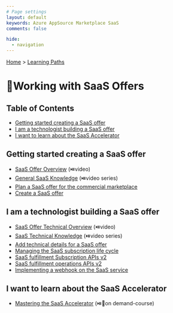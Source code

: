 ```yaml
---
# Page settings
layout: default
keywords: Azure AppSource Marketplace SaaS
comments: false

hide:
  - navigation
---
```


[Home](../index.md) > [Learning Paths](./index.md)

# 🚦Working with SaaS Offers

## Table of Contents

<!-- no toc -->
- [Getting started creating a SaaS offer](#getting-started-creating-a-saas-offer)
- [I am a technologist building a SaaS offer](#i-am-a-technologist-building-a-saas-offer)
- [I want to learn about the SaaS Accelerator](#i-want-to-learn-about-the-saas-accelerator)

## Getting started creating a SaaS offer

- [SaaS Offer Overview](https://microsoft.github.io/Mastering-the-Marketplace/saas/#saas-offer-overview) (⏯️video)	
- [General SaaS Knowledge](https://microsoft.github.io/Mastering-the-Marketplace/saas/#general-saas-knowledge) (⏯️video series)	
- [Plan a SaaS offer for the commercial marketplace](https://docs.microsoft.com/azure/marketplace/plan-saas-offer)
- [Create a SaaS offer](https://docs.microsoft.com/azure/marketplace/create-new-saas-offer)

## I am a technologist building a SaaS offer		

- [SaaS Offer Technical Overview](https://microsoft.github.io/Mastering-the-Marketplace/saas#saas-offer-technical-overview) (⏯️video)
- [SaaS Technical Knowledge](https://microsoft.github.io/Mastering-the-Marketplace/saas/#saas-technical-knowledge) (⏯️video series)	
- [Add technical details for a SaaS offer](https://docs.microsoft.com/azure/marketplace/create-new-saas-offer-technical)
- [Managing the SaaS subscription life cycle](https://docs.microsoft.com/azure/marketplace/partner-center-portal/pc-saas-fulfillment-life-cycle)
- [SaaS fulfillment Subscription APIs v2](https://docs.microsoft.com/azure/marketplace/partner-center-portal/pc-saas-fulfillment-subscription-api)
- [SaaS fulfillment operations APIs v2](https://docs.microsoft.com/azure/marketplace/partner-center-portal/pc-saas-fulfillment-operations-api)
- [Implementing a webhook on the SaaS service](https://docs.microsoft.com/azure/marketplace/partner-center-portal/pc-saas-fulfillment-webhook)

## I want to learn about the SaaS Accelerator		

- [Mastering the SaaS Accelerator](../saas-accelerator/index.md) (⏯️🧪on demand-course)
